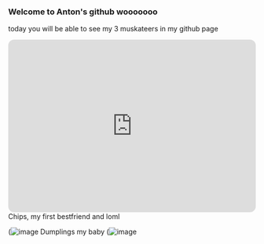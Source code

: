 
### Welcome to **Anton's** github wooooooo
today you will be able to see my 3 muskateers in my github page
<iframe style="border-radius:12px" src="https://open.spotify.com/embed/track/7frQ2zMByCc4UFOGzAIr3x?utm_source=generator" width="100%" height="352" frameBorder="0" allowfullscreen="" allow="autoplay; clipboard-write; encrypted-media; fullscreen; picture-in-picture" loading="lazy"></iframe>
Chips, my first bestfriend and loml

(![image](https://user-images.githubusercontent.com/118245559/203473016-288ec098-7549-4aec-a6fc-3faafc27f43d.png)
Dumplings my baby
(![image](https://user-images.githubusercontent.com/118245559/203473252-9cee621e-7bd7-4624-a5bf-4e715d2c11d0.png)
